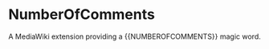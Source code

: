 NumberOfComments
================

A MediaWiki extension providing a {{NUMBEROFCOMMENTS}} magic word.
